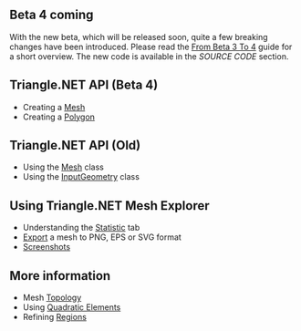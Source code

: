 ## Beta 4 coming
With the new beta, which will be released soon, quite a few breaking changes have been introduced. Please read the [From Beta 3 To 4](From-Beta-3-To-4) guide for a short overview. The new code is available in the _SOURCE CODE_ section.

## Triangle.NET API (Beta 4)
* Creating a [Mesh](Mesh)
* Creating a [Polygon](Polygon)

## Triangle.NET API (Old)
* Using the [Mesh](https://triangle.codeplex.com/wikipage?title=Mesh-Old&referringTitle=Documentation) class
* Using the [InputGeometry](InputGeometry) class

## Using Triangle.NET Mesh Explorer
* Understanding the [Statistic](Statistic) tab
* [Export](Export) a mesh to PNG, EPS or SVG format
* [Screenshots](Screenshots)

## More information
* Mesh [Topology](Topology)
* Using [Quadratic Elements](Quadratic-Elements)
* Refining [Regions](Regions)